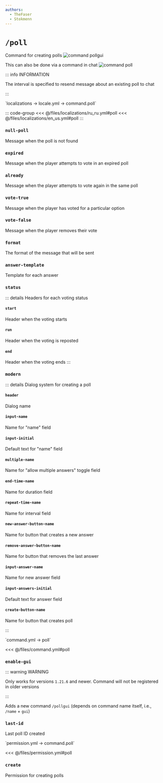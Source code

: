 ```yaml
---
authors:
  - TheFaser
  - Stokmenn
---
```


# `/poll`

Command for creating polls
![command pollgui](/commandpollgui.gif)

This can also be done via a command in chat
![command poll](/commandpoll.png)

::: info INFORMATION

The interval is specified to resend message about an existing poll to chat

:::

[//]: # (localization)
<!--@include: @/parts/words.md#localization-->
<!--@include: @/parts/words.md#path--> `localizations → locale.yml → command.poll`

<!--@include: @/parts/words.md#default-->

::: code-group
<<< @/files/localizations/ru_ru.yml#poll
<<< @/files/localizations/en_us.yml#poll
:::

### `null-poll`

Message when the poll is not found

### `expired`

Message when the player attempts to vote in an expired poll

### `already`

Message when the player attempts to vote again in the same poll

### `vote-true`

Message when the player has voted for a particular option

### `vote-false`

Message when the player removes their vote

### `format`
The format of the message that will be sent

### `answer-template`
Template for each answer

### `status`

::: details Headers for each voting status

#### `start`
Header when the voting starts

#### `run`
Header when the voting is reposted

#### `end`
Header when the voting ends
:::

### `modern`

::: details Dialog system for creating a poll

#### `header`

Dialog name

#### `input-name`

Name for "name" field

#### `input-initial`

Default text for "name" field

#### `multiple-name`

Name for "allow multiple answers" toggle field

#### `end-time-name`

Name for duration field

#### `repeat-time-name`

Name for interval field

#### `new-answer-button-name`

Name for button that creates a new answer

#### `remove-answer-button-name`

Name for button that removes the last answer

#### `input-answer-name`

Name for new answer field

#### `input-answers-initial`

Default text for answer field

#### `create-button-name`

Name for button that creates poll

:::

[//]: # (command.yml)
<!--@include: @/parts/words.md#setting-->
<!--@include: @/parts/words.md#path--> `command.yml → poll`

<!--@include: @/parts/words.md#default-->
<<< @/files/command.yml#poll

<!--@include: @/parts/enable.md-->

### `enable-gui`

::: warning WARNING

Only works for versions `1.21.6` and newer. Command will not be registered in older versions

:::

Adds a new command `/pollgui` (depends on command name itself, i.e., `/name` + `gui`)

<!--@include: @/parts/range.md-->

### `last-id`

Last poll ID created

<!--@include: @/parts/aliases.md-->
<!--@include: @/parts/cooldown.md-->
<!--@include: @/parts/sound.md-->

[//]: # (permission.yml)
<!--@include: @/parts/words.md#permission-->
<!--@include: @/parts/words.md#path--> `permission.yml → command.poll`

<!--@include: @/parts/words.md#default-->
<<< @/files/permission.yml#poll

<!--@include: @/parts/permission/permissionTier3.md-->

### `create`

Permission for creating polls

<!--@include: @/parts/permission/cooldown.md-->
<!--@include: @/parts/permission/sound.md-->